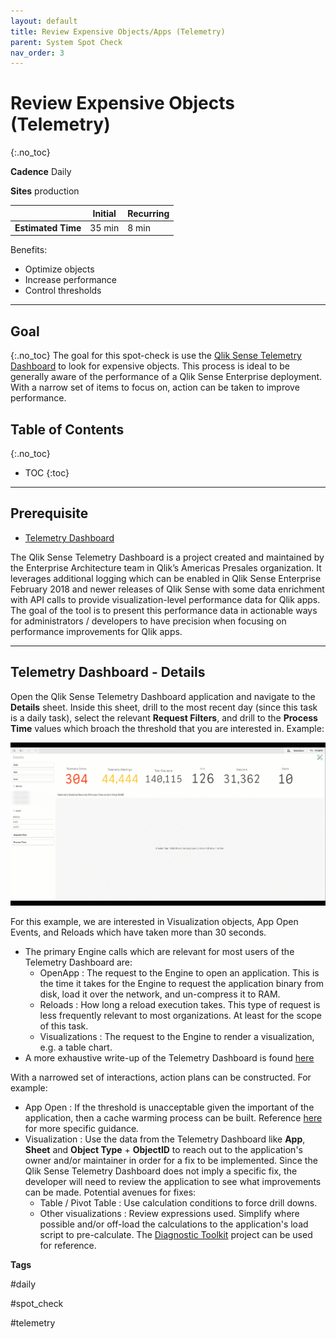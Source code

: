 ```yaml
---
layout: default
title: Review Expensive Objects/Apps (Telemetry)
parent: System Spot Check
nav_order: 3
---
```


# Review Expensive Objects (Telemetry) <i class="fas fa-tools fa-xs" title="Tooling | Pre-Built Solutions"></i>
{:.no_toc}

**Cadence** <span class="label cadence">Daily</span>

**Sites** <span class="label prod">production</span>


|                                  		                    | Initial  | Recurring  |
|---------------------------------------------------------|----------|------------|
| <i class="far fa-clock fa-sm"></i> **Estimated Time**   | 35 min   | 8 min      |

Benefits:

  - Optimize objects
  - Increase performance
  - Control thresholds
  
-------------------------

## Goal
{:.no_toc}
The goal for this spot-check is use the [Qlik Sense Telemetry Dashboard](../tooling/telemetry_dashboard.html) to look for expensive objects. This process is ideal to be generally aware of the performance of a Qlik Sense Enterprise deployment. With a narrow set of items to focus on, action can be taken to improve performance.

## Table of Contents
{:.no_toc}

* TOC
{:toc}
-------------------------

## Prerequisite <i class="fas fa-tools fa-xs" title="Tooling | Pre-Built Solutions"></i>

- [Telemetry Dashboard](../tooling/telemetry_dashboard.md)

The Qlik Sense Telemetry Dashboard is a project created and maintained by the Enterprise Architecture team in Qlik’s Americas Presales organization. It leverages additional logging which can be enabled in Qlik Sense Enterprise February 2018 and newer releases of Qlik Sense with some data enrichment with API calls to provide visualization-level performance data for Qlik apps. The goal of the tool is to present this performance data in actionable ways for administrators / developers to have precision when focusing on performance improvements for Qlik apps.

-------------------------

## Telemetry Dashboard - Details

Open the Qlik Sense Telemetry Dashboard application and navigate to the **Details** sheet. Inside this sheet, drill to the most recent day (since this task is a daily task), select the relevant **Request Filters**, and drill to the **Process Time** values which broach the threshold that you are interested in. Example:

![telemetry-1.gif](images/telemetry-1.gif)

For this example, we are interested in Visualization objects, App Open Events, and Reloads which have taken more than 30 seconds.

 * The primary Engine calls which are relevant for most users of the Telemetry Dashboard are:
   * OpenApp : The request to the Engine to open an application. This is the time it takes for the Engine to request the application binary from disk, load it over the network, and un-compress it to RAM.
   * Reloads : How long a reload execution takes. This type of request is less frequently relevant to most organizations. At least for the scope of this task.
   * Visualizations : The request to the Engine to render a visualization, e.g. a table chart.
 * A more exhaustive write-up of the Telemetry Dashboard is found [here](../tooling/telemetry_dashboard.html)

With a narrowed set of interactions, action plans can be constructed. For example:

 * App Open : If the threshold is unacceptable given the important of the application, then a cache warming process can be built. Reference [here](../tooling/cache_warming.html) for more specific guidance.
 * Visualization : Use the data from the Telemetry Dashboard like **App**, **Sheet** and **Object Type** + **ObjectID** to reach out to the application's owner and/or maintainer in order for a fix to be implemented. Since the Qlik Sense Telemetry Dashboard does not imply a specific fix, the developer will need to review the application to see what improvements can be made. Potential avenues for fixes: 
   * Table / Pivot Table : Use calculation conditions to force drill downs.
   * Other visualizations : Review expressions used. Simplify where possible and/or off-load the calculations to the application's load script to pre-calculate. The [Diagnostic Toolkit](https://diagnostictoolkit.qlik-poc.com/) project can be used for reference.

**Tags**

#daily

#spot_check

#telemetry

&nbsp;
